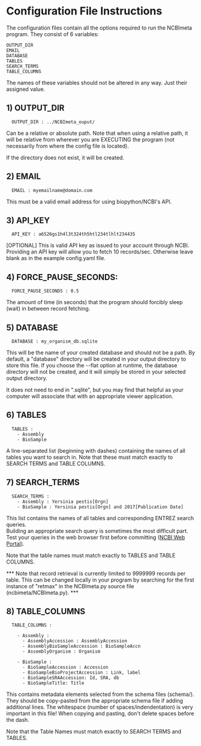 # Configuration File Instructions

The configuration files contain all the options required to run the NCBImeta program.
They consist of 6 variables:
```
OUTPUT_DIR    
EMAIL    
DATABASE    
TABLES    
SEARCH_TERMS    
TABLE_COLUMNS    
```
The names of these variables should not be altered in any way. Just their assigned value.    

## 1) OUTPUT_DIR
```
  OUTPUT_DIR : ../NCBImeta_ouput/  
```
Can be a relative or absolute path. Note that when using a relative path, it will be relative from wherever you are EXECUTING the program (not necessarily from where the config file is located).    

If the directory does not exist, it will be created.   

## 2) EMAIL
```
  EMAIL : myemailname@domain.com
```
This must be a valid email address for using biopython/NCBI's API.    

## 3) API_KEY
```
  API_KEY : a6526gs1h4l3t324th5htl234tlhlt234435
```
[OPTIONAL] This is valid API key as issued to your account through NCBI. Providing an API key will allow you to fetch 10 records/sec. Otherwise leave blank as in the example config.yaml file.

## 4) FORCE_PAUSE_SECONDS:
```
  FORCE_PAUSE_SECONDS : 0.5
```
The amount of time (in seconds) that the program should forcibly sleep (wait) in between record fetching.

## 5) DATABASE
```
  DATABASE : my_organism_db.sqlite    
```
This will be the name of your created database and should not be a path. By default, a "database" directory will be created in your output directory to store this file. If you choose the --flat option at runtime, the database directory will not be created, and it will simply be stored in your selected output directory.    

It does not need to end in ".sqlite", but you may find that helpful as your computer will associate that with an appropriate viewer application.    

## 6) TABLES
```
  TABLES :  
    - Assembly  
    - BioSample  
```
A line-separated list (beginning with dashes) containing the names of all tables you want to search in. Note that these must match exactly to SEARCH TERMS and TABLE COLUMNS.

## 7) SEARCH_TERMS
```
  SEARCH_TERMS :
    - Assembly : Yersinia pestis[Orgn]
    - BioSample : Yersinia pestis[Orgn] and 2017[Publication Date]
```
This list contains the names of all tables and corresponding ENTREZ search queries.    
Building an appropriate search query is sometimes the most difficult part.    
Test your queries in the web browser first before committing  ([NCBI Web Portal](https://www.ncbi.nlm.nih.gov/)).    

Note that the table names must match exactly to TABLES and TABLE COLUMNS.    

*** Note that record retrieval is currently limited to 9999999 records per table. This can be changed locally in your program by searching for the first instance of "retmax" in the NCBImeta.py source file (ncbimeta/NCBImeta.py). ***

## 8) TABLE_COLUMNS
```
  TABLE_COLUMNS :

    - Assembly :
      - AssemblyAccession : AssemblyAccession
      - AssemblyBioSampleAccession : BioSampleAccn
      - AssemblyOrganism : Organism

    - BioSample :
      - BioSampleAccession : Accession
      - BioSampleBioProjectAccession : Link, label
      - BioSampleSRAAccession: Id, SRA, db
      - BioSampleTitle: Title
```
This contains metadata elements selected from the schema files (schema/). They should be copy-pasted from the appropriate schema file if adding additional lines. The whitespace (number of spaces/indendentation) is very important in this file! When copying and pasting, don't delete spaces before the dash.

Note that the Table Names must match exactly to SEARCH TERMS and TABLES.    
